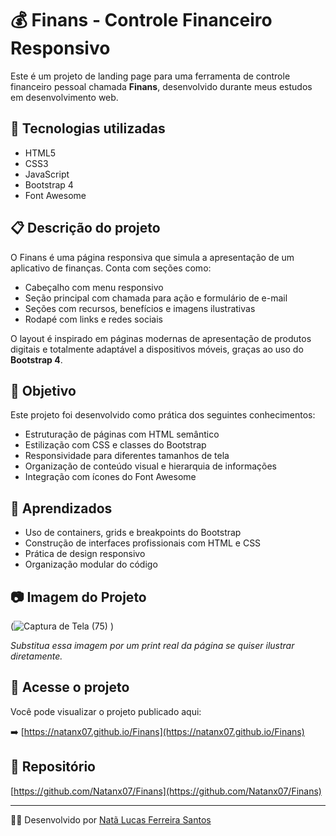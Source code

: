 # 💰 Finans - Controle Financeiro Responsivo

Este é um projeto de landing page para uma ferramenta de controle financeiro pessoal chamada **Finans**, desenvolvido durante meus estudos em desenvolvimento web.

## 🔧 Tecnologias utilizadas

- HTML5
- CSS3
- JavaScript
- Bootstrap 4
- Font Awesome

## 📋 Descrição do projeto

O Finans é uma página responsiva que simula a apresentação de um aplicativo de finanças. Conta com seções como:

- Cabeçalho com menu responsivo
- Seção principal com chamada para ação e formulário de e-mail
- Seções com recursos, benefícios e imagens ilustrativas
- Rodapé com links e redes sociais

O layout é inspirado em páginas modernas de apresentação de produtos digitais e totalmente adaptável a dispositivos móveis, graças ao uso do **Bootstrap 4**.

## 🎯 Objetivo

Este projeto foi desenvolvido como prática dos seguintes conhecimentos:

- Estruturação de páginas com HTML semântico
- Estilização com CSS e classes do Bootstrap
- Responsividade para diferentes tamanhos de tela
- Organização de conteúdo visual e hierarquia de informações
- Integração com ícones do Font Awesome

## 🧠 Aprendizados

- Uso de containers, grids e breakpoints do Bootstrap
- Construção de interfaces profissionais com HTML e CSS
- Prática de design responsivo
- Organização modular do código

## 📷 Imagem do Projeto

(![Captura de Tela (75)](https://github.com/user-attachments/assets/26a3c2d6-070e-4cbd-a47c-c265a18fca7a)
)

*Substitua essa imagem por um print real da página se quiser ilustrar diretamente.*

## 🔗 Acesse o projeto

Você pode visualizar o projeto publicado aqui:

➡️ [https://natanx07.github.io/Finans](https://natanx07.github.io/Finans)

## 📂 Repositório

[https://github.com/Natanx07/Finans](https://github.com/Natanx07/Finans)

---

🧑‍💻 Desenvolvido por [Natã Lucas Ferreira Santos](https://github.com/Natanx07)


